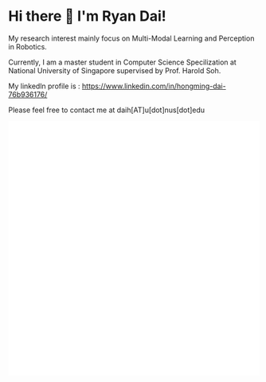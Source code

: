 #                                                   Hi there 👋 I'm Ryan Dai!

My research interest mainly focus on Multi-Modal Learning and Perception in Robotics.

Currently, I am a master student in Computer Science Specilization at National University of Singapore supervised by Prof. Harold Soh. 

My linkedln profile is : https://www.linkedin.com/in/hongming-dai-76b936176/

Please feel free to contact me at daih[AT]u[dot]nus[dot]edu
    
![Metrics](https://github.com/johncruyff14/johncruyff14/blob/main/github-metrics.svg)



